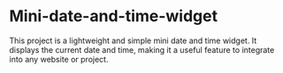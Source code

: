 # Mini-date-and-time-widget
This project is a lightweight and simple mini date and time widget. It displays the current date and time, making it a useful feature to integrate into any website or project.
